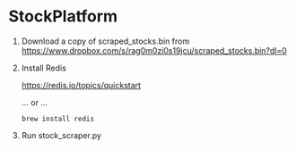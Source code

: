 # StockPlatform

1. Download a copy of scraped_stocks.bin from
   https://www.dropbox.com/s/rag0m0zi0s19jcu/scraped_stocks.bin?dl=0

2. Install Redis

    https://redis.io/topics/quickstart

    ... or ...

    `brew install redis`

3. Run stock_scraper.py

